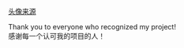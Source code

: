 [头像来源](https://www.pixiv.net/artworks/111674023)

Thank you to everyone who recognized my project!  
感谢每一个认可我的项目的人！  
